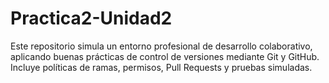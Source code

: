 # Practica2-Unidad2
Este repositorio simula un entorno profesional de desarrollo colaborativo, aplicando buenas prácticas de control de versiones mediante Git y GitHub. Incluye políticas de ramas, permisos, Pull Requests y pruebas simuladas.
